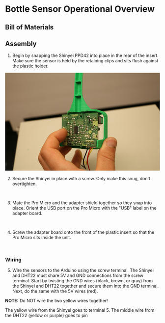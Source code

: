# Bottle Sensor Operational Overview

## Bill of Materials

## Assembly

1. Begin by snapping the Shinyei PPD42 into place in the rear of the insert. Make sure the sensor is held by the retaining clips and sits flush against the plastic holder.

![](https://raw.githubusercontent.com/b-z-l/Bottle-Sensor/master/resources/SOP%20images/shinyei_insert.jpg)

2. Secure the Shinyei in place with a screw. Only make this snug, don't overtighten.

![]()

3. Mate the Pro Micro and the adapter shield together so they snap into place. Orient the USB port on the Pro Micro with the "USB" label on the adapter board.

![]()

4. Screw the adapter board onto the front of the plastic insert so that the Pro Micro sits inside the unit.

![]()

### Wiring

5. Wire the sensors to the Arduino using the screw terminal. The Shinyei and DHT22 must share 5V and GND connections from the screw terminal. Start by twisting the GND wires (black, brown, or gray) from the Shinyei and DHT22 together and secure them into the GND terminal. Next, do the same with the 5V wires (red). 

**NOTE:** Do NOT wire the two yellow wires together!

The yellow wire from the Shinyei goes to terminal 5. The middle wire from the DHT22 (yellow or purple) goes to pin 

